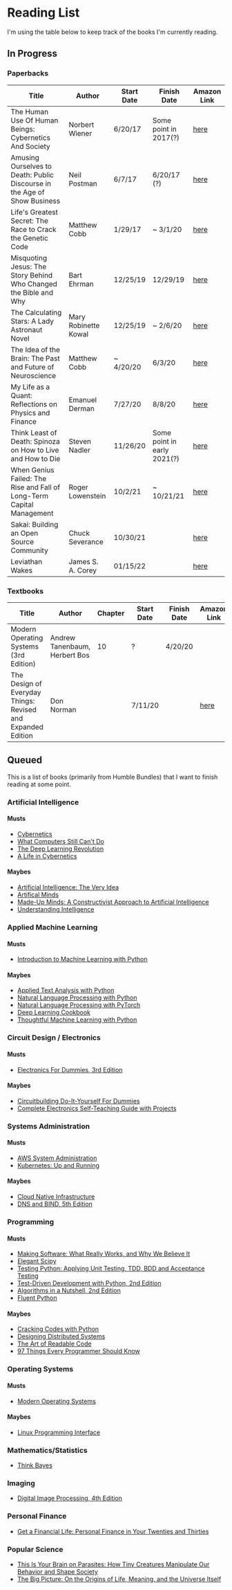 Reading List
============

I'm using the table below to keep track of the books I'm currently reading.

## In Progress

### Paperbacks

| Title | Author | Start Date | Finish Date | Amazon Link |
| --- | --- | --- | --- | --- |
| The Human Use Of Human Beings: Cybernetics And Society | Norbert Wiener | 6/20/17 | Some point in 2017(?) | [here](https://www.amazon.com/gp/product/0306803208) |
| Amusing Ourselves to Death: Public Discourse in the Age of Show Business | Neil Postman | 6/7/17 | 6/20/17 (?) | [here](https://www.amazon.com/gp/product/014303653X) |
| Life's Greatest Secret: The Race to Crack the Genetic Code |  Matthew Cobb | 1/29/17 | ~ 3/1/20 | [here](https://www.amazon.com/gp/product/B00UY0EMXM)  |
| Misquoting Jesus: The Story Behind Who Changed the Bible and Why | Bart Ehrman | 12/25/19 | 12/29/19 | [here](https://smile.amazon.com/gp/product/B000SEGJF8) |
| The Calculating Stars: A Lady Astronaut Novel  | Mary Robinette Kowal | 12/25/19 | ~ 2/6/20 | [here](https://smile.amazon.com/gp/product/B0756JH5R1) |
| The Idea of the Brain: The Past and Future of Neuroscience | Matthew Cobb | ~ 4/20/20 | 6/3/20 | [here](https://smile.amazon.com/gp/product/B07WSD9KBV) |
| My Life as a Quant: Reflections on Physics and Finance | Emanuel Derman | 7/27/20 | 8/8/20 | [here](https://smile.amazon.com/gp/product/B008NBZ79M) |
| Think Least of Death: Spinoza on How to Live and How to Die | Steven Nadler | 11/26/20 | Some point in early 2021(?) | [here](https://www.amazon.com/gp/product/B086GKGM8T) |
| When Genius Failed: The Rise and Fall of Long-Term Capital Management | Roger Lowenstein | 10/2/21 | ~ 10/21/21 | [here](https://www.amazon.com/gp/product/B000FC1KZC) |
| Sakai: Building an Open Source Community | Chuck Severance | 10/30/21 | | [here](https://www.dr-chuck.com/sakai-book/) |
| Leviathan Wakes | James S. A. Corey | 01/15/22 | | [here](https://www.amazon.com/gp/product/B0047Y171G) |

### Textbooks

| Title | Author | Chapter | Start Date | Finish Date | Amazon Link |
| --- | --- | --- | --- | --- | --- |
| Modern Operating Systems (3rd Edition) | Andrew Tanenbaum, Herbert Bos | 10 | ? | 4/20/20 | |
| The Design of Everyday Things: Revised and Expanded Edition | Don Norman | | 7/11/20 | | [here](https://smile.amazon.com/gp/product/B00E257T6C) |


## Queued

This is a list of books (primarily from Humble Bundles) that I want to finish reading at some point.

### Artificial Intelligence

#### Musts
 * [Cybernetics](https://mitpress.mit.edu/books/cybernetics-or-control-and-communication-animal-and-machine-reissue-1961-second-edition)
 * [What Computers Still Can't Do](https://mitpress.mit.edu/books/what-computers-still-cant-do)
 * [The Deep Learning Revolution](https://mitpress.mit.edu/books/deep-learning-revolution)
 * [A Life in Cybernetics](https://mitpress.mit.edu/books/norbert-wiener-life-cybernetics)

#### Maybes

 * [Artificial Intelligence: The Very Idea](https://mitpress.mit.edu/books/artificial-intelligence-1)
 * [Artifical Minds](https://mitpress.mit.edu/books/artificial-minds)
 * [Made-Up Minds: A Constructivist Approach to Artificial Intelligence](https://mitpress.mit.edu/books/made-minds)
 * [Understanding Intelligence](https://mitpress.mit.edu/books/understanding-intelligence)
 
### Applied Machine Learning

#### Musts

 * [Introduction to Machine Learning with Python](https://www.amazon.com/Introduction-Machine-Learning-Python-Scientists/dp/1449369413)

#### Maybes

 * [Applied Text Analysis with Python](http://shop.oreilly.com/product/0636920052555.do)
 * [Natural Language Processing with Python](https://www.oreilly.com/library/view/natural-language-processing/9780596803346/)
 * [Natural Language Processing with PyTorch](http://shop.oreilly.com/product/0636920063445.do)
 * [Deep Learning Cookbook](http://shop.oreilly.com/product/0636920097471.do)
 * [Thoughtful Machine Learning with Python](https://www.oreilly.com/library/view/thoughtful-machine-learning/9781491924129/)

### Circuit Design / Electronics

#### Musts

 * [Electronics For Dummies, 3rd Edition](https://www.wiley.com/en-us/Electronics+For+Dummies%2C+3rd+Edition-p-9781119675594)

#### Maybes

 * [Circuitbuilding Do-It-Yourself For Dummies](https://www.wiley.com/en-us/Circuitbuilding+Do+It+Yourself+For+Dummies-p-9781118051825)
 * [Complete Electronics Self-Teaching Guide with Projects](https://www.wiley.com/en-us/Complete+Electronics+Self+Teaching+Guide+with+Projects-p-9781118282328)

### Systems Administration

#### Musts

 * [AWS System Administration](http://shop.oreilly.com/product/0636920027638.do)
 * [Kubernetes: Up and Running](http://shop.oreilly.com/product/0636920223788.do)

#### Maybes

 * [Cloud Native Infrastructure](http://shop.oreilly.com/product/0636920075837.do)
 * [DNS and BIND, 5th Edition](http://shop.oreilly.com/product/9780596100575.do)


### Programming

#### Musts

 * [Making Software: What Really Works, and Why We Believe It](https://smile.amazon.com/gp/product/B004D4YI6G)
 * [Elegant Scipy](https://www.oreilly.com/library/view/elegant-scipy/9781491922927/)
 * [Testing Python: Applying Unit Testing, TDD, BDD and Acceptance Testing ](https://smile.amazon.com/gp/product/B00LJV2GXI)
 * [Test-Driven Development with Python, 2nd Edition](https://www.oreilly.com/library/view/test-driven-development-with/9781491958698/)
 * [Algorithms in a Nutshell, 2nd Edition](http://shop.oreilly.com/product/0636920032885.do)
 * [Fluent Python](https://www.oreilly.com/library/view/fluent-python/9781491946237/)

#### Maybes

 * [Cracking Codes with Python](https://nostarch.com/crackingcodes)
 * [Designing Distributed Systems](http://shop.oreilly.com/product/0636920072768.do)
 * [The Art of Readable Code](http://shop.oreilly.com/product/9780596802301.do)
 * [97 Things Every Programmer Should Know](http://shop.oreilly.com/product/9780596809492.do)

### Operating Systems

#### Musts

 * [Modern Operating Systems](https://smile.amazon.com/Modern-Operating-Systems-Andrew-Tanenbaum-ebook/dp/B00JFFIHEC?sa-no-redirect=1)

#### Maybes

 * [Linux Programming Interface](https://nostarch.com/tlpi)

### Mathematics/Statistics

 * [Think Bayes](https://www.oreilly.com/library/view/think-bayes/9781491945407/)
 
### Imaging

 * [Digital Image Processing, 4th Edition](https://smile.amazon.com/gp/product/9353062985)

### Personal Finance

 * [Get a Financial Life: Personal Finance in Your Twenties and Thirties](https://smile.amazon.com/gp/product/B017I25CW8/)

### Popular Science

 * [This Is Your Brain on Parasites: How Tiny Creatures Manipulate Our Behavior and Shape Society](https://smile.amazon.com/gp/product/B011H55MY0)
 * [The Big Picture: On the Origins of Life, Meaning, and the Universe Itself](https://smile.amazon.com/gp/product/B014EOUMZA)
